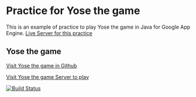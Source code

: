 # Practice for Yose the game

This is an example of practice to play Yose the game in Java for Google App Engine. 
[Live Server for this practice](http://yosethegame-practice.appspot.com)

## Yose the game

[Visit Yose the game in Github](http://github.com/yosethegame/yosethegame)

[Visit Yose the game Server to play](http://yosethegame.com)

[![Build Status](https://travis-ci.org/lantoli/yosethegame-googleappengine-java-practice.png?branch=master)](https://travis-ci.org/lantoli/yosethegame-googleappengine-java-practice)
